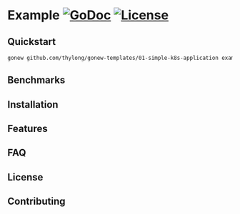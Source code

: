 # Example [![GoDoc](https://godoc.org/github.com/thylong/example?status.png)](https://godoc.org/github.com/thylong/example) [![License](https://img.shields.io/badge/License-MIT%202.0-green.svg)](https://github.com/thylong/gonew-templates/blob/main/01-simple-k8s-application/LICENSE)
<!-- Logo -->
<!-- Labels (godoc, goreport, gocover, gosec, tests, doc link, Slack, license) -->
<!-- Pronunciation -->

<!-- Short description -->

## Quickstart

```bash
gonew github.com/thylong/gonew-templates/01-simple-k8s-application example.com/myapp
```

## Benchmarks

## Installation

## Features

## FAQ

## License

## Contributing
